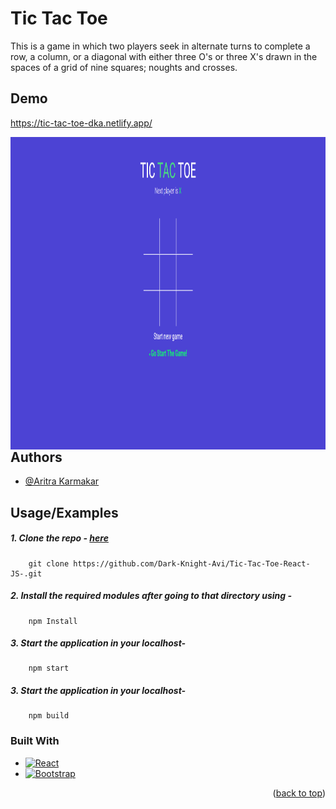
# Tic Tac Toe

This is a game in which two players seek in alternate turns to complete a
row, a column, or a diagonal with either three O's or three X's drawn in the
spaces of a grid of nine squares; noughts and crosses.


## Demo

https://tic-tac-toe-dka.netlify.app/

<img src="https://github.com/Dark-Knight-Avi/Tic-Tac-Toe-React-JS-/blob/master/Landing.png" align="right"
     alt="Size Limit logo by Anton Lovchikov" width="1200" height="500">

## Authors

- [@Aritra Karmakar](https://www.github.com/Dark-Knight-Avi)


## Usage/Examples
##### 1. Clone the repo - [here](https://github.com/Dark-Knight-Avi/Tic-Tac-Toe-React-JS-.git)
```command
    git clone https://github.com/Dark-Knight-Avi/Tic-Tac-Toe-React-JS-.git
```
##### 2. Install the required modules after going to that directory using -
```command
    npm Install
```
##### 3. Start the application in your localhost-
```command
    npm start
```
##### 3. Start the application in your localhost-
```command
    npm build
```

### Built With

* [![React][React.js]][React-url]
* [![Bootstrap][Bootstrap.com]][Bootstrap-url]

<p align="right">(<a href="# Tic Tac Toe">back to top</a>)</p>




<!-- MARKDOWN LINKS & IMAGES -->
<!-- https://www.markdownguide.org/basic-syntax/#reference-style-links -->
[contributors-shield]: https://img.shields.io/github/contributors/othneildrew/Best-README-Template.svg?style=for-the-badge
[contributors-url]: https://github.com/othneildrew/Best-README-Template/graphs/contributors
[forks-shield]: https://img.shields.io/github/forks/othneildrew/Best-README-Template.svg?style=for-the-badge
[forks-url]: https://github.com/othneildrew/Best-README-Template/network/members
[stars-shield]: https://img.shields.io/github/stars/othneildrew/Best-README-Template.svg?style=for-the-badge
[stars-url]: https://github.com/othneildrew/Best-README-Template/stargazers
[issues-shield]: https://img.shields.io/github/issues/othneildrew/Best-README-Template.svg?style=for-the-badge
[issues-url]: https://github.com/othneildrew/Best-README-Template/issues
[license-shield]: https://img.shields.io/github/license/othneildrew/Best-README-Template.svg?style=for-the-badge
[license-url]: https://github.com/othneildrew/Best-README-Template/blob/master/LICENSE.txt
[linkedin-shield]: https://img.shields.io/badge/-LinkedIn-black.svg?style=for-the-badge&logo=linkedin&colorB=555
[linkedin-url]: https://linkedin.com/in/othneildrew
[product-screenshot]: images/screenshot.png
[Next.js]: https://img.shields.io/badge/next.js-000000?style=for-the-badge&logo=nextdotjs&logoColor=white
[Next-url]: https://nextjs.org/
[React.js]: https://img.shields.io/badge/React-20232A?style=for-the-badge&logo=react&logoColor=61DAFB
[React-url]: https://reactjs.org/
[Vue.js]: https://img.shields.io/badge/Vue.js-35495E?style=for-the-badge&logo=vuedotjs&logoColor=4FC08D
[Vue-url]: https://vuejs.org/
[Angular.io]: https://img.shields.io/badge/Angular-DD0031?style=for-the-badge&logo=angular&logoColor=white
[Angular-url]: https://angular.io/
[Svelte.dev]: https://img.shields.io/badge/Svelte-4A4A55?style=for-the-badge&logo=svelte&logoColor=FF3E00
[Svelte-url]: https://svelte.dev/
[Laravel.com]: https://img.shields.io/badge/Laravel-FF2D20?style=for-the-badge&logo=laravel&logoColor=white
[Laravel-url]: https://laravel.com
[Bootstrap.com]: https://img.shields.io/badge/Bootstrap-563D7C?style=for-the-badge&logo=bootstrap&logoColor=white
[Bootstrap-url]: https://getbootstrap.com
[JQuery.com]: https://img.shields.io/badge/jQuery-0769AD?style=for-the-badge&logo=jquery&logoColor=white
[JQuery-url]: https://jquery.com 
